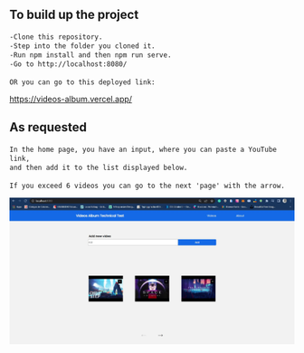## To build up the project
```
-Clone this repository.
-Step into the folder you cloned it.
-Run npm install and then npm run serve.
-Go to http://localhost:8080/

OR you can go to this deployed link:
```
https://videos-album.vercel.app/

## As requested
```
In the home page, you have an input, where you can paste a YouTube link,
and then add it to the list displayed below. 

If you exceed 6 videos you can go to the next 'page' with the arrow.
```
![home](./exampleImages/home1.jpg)
```